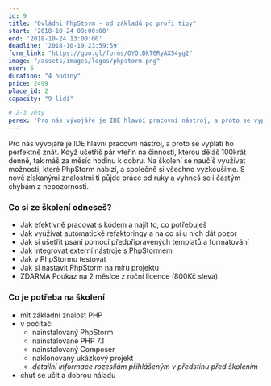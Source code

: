 ```yaml
---
id: 9
title: "Ovládni PhpStorm - od základů po profi tipy"
start: '2018-10-24 09:00:00'
end: '2018-10-24 13:00:00'
deadline: '2018-10-19 23:59:59'
form_link: "https://goo.gl/forms/OYOtDkT6RyAX54yg2"
image: "/assets/images/logos/phpstorm.png"
user: 6
duration: "4 hodiny"
price: 2499
place_id: 2
capacity: "9 lidí"

# 2-3 věty
perex: 'Pro nás vývojáře je IDE hlavní pracovní nástroj, a proto se vyplatí ho perfektně znát. Na školení se naučíte využívat možnosti, které PhpStorm nabízí, a společně si všechno vyzkoušíme.'
---
```


Pro nás vývojáře je IDE hlavní pracovní nástroj, a proto se vyplatí ho perfektně znát. Když ušetříš pár vteřin na činnosti, kterou děláš 100krát denně, tak máš za měsíc hodinu k dobru. Na školení se naučíš využívat možnosti, které PhpStorm nabízí, a společně si všechno vyzkoušíme. S nově získanými znalostmi ti půjde práce od ruky a vyhneš se i častým chybám z nepozornosti.

### Co si ze školení odneseš?

- Jak efektivně pracovat s kódem a najít to, co potřebuješ
- Jak využívat automatické refaktoringy a na co si u nich dát pozor
- Jak si ušetřit psaní pomocí předpřipravených templatů a formátování
- Jak integrovat externí nástroje s PhpStormem
- Jak v PhpStormu testovat
- Jak si nastavit PhpStorm na míru projektu
- ZDARMA Poukaz na 2 měsíce z roční licence (800Kč sleva)

### Co je potřeba na školení

- mít základní znalost PHP
- v počítači
  - nainstalovaný PhpStorm
  - nainstalované PHP 7.1
  - nainstalovaný Composer
  - naklonovaný ukázkový projekt
  - *detailní informace rozesílám přihlášeným v předstihu před školením*
- chuť se učit a dobrou náladu
